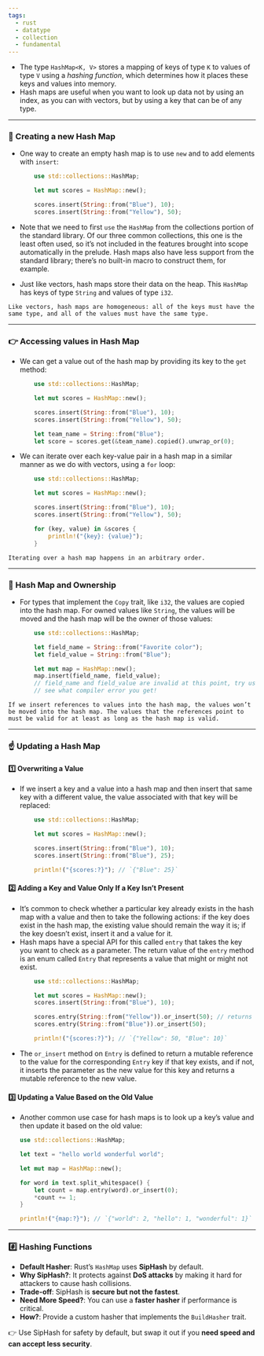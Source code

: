 ```yaml
---
tags:
  - rust
  - datatype
  - collection
  - fundamental
---
```


- The type `HashMap<K, V>` stores a mapping of keys of type `K` to values of type `V` using a _hashing function_, which determines how it places these keys and values into memory.
- Hash maps are useful when you want to look up data not by using an index, as you can with vectors, but by using a key that can be of any type.

---

### 🔨 Creating a new Hash Map

- One way to create an empty hash map is to use `new` and to add elements with `insert`:
	```rust
	    use std::collections::HashMap;
	
	    let mut scores = HashMap::new();
	
	    scores.insert(String::from("Blue"), 10);
	    scores.insert(String::from("Yellow"), 50);
	```

- Note that we need to first `use` the `HashMap` from the collections portion of the standard library. Of our three common collections, this one is the least often used, so it’s not included in the features brought into scope automatically in the prelude. Hash maps also have less support from the standard library; there’s no built-in macro to construct them, for example.
- Just like vectors, hash maps store their data on the heap. This `HashMap` has keys of type `String` and values of type `i32`. 

```ad-important
Like vectors, hash maps are homogeneous: all of the keys must have the same type, and all of the values must have the same type.
```

---

### 👉 Accessing values in Hash Map

- We can get a value out of the hash map by providing its key to the `get` method:
	```rust
	    use std::collections::HashMap;
	
	    let mut scores = HashMap::new();
	
	    scores.insert(String::from("Blue"), 10);
	    scores.insert(String::from("Yellow"), 50);
	
	    let team_name = String::from("Blue");
	    let score = scores.get(&team_name).copied().unwrap_or(0);
	```
- We can iterate over each key-value pair in a hash map in a similar manner as we do with vectors, using a `for` loop:
	```rust
	    use std::collections::HashMap;
	
	    let mut scores = HashMap::new();
	
	    scores.insert(String::from("Blue"), 10);
	    scores.insert(String::from("Yellow"), 50);
	
	    for (key, value) in &scores {
	        println!("{key}: {value}");
	    }
	```

```ad-note
Iterating over a hash map happens in an arbitrary order.
```

---

### 🫳 Hash Map and Ownership

- For types that implement the `Copy` trait, like `i32`, the values are copied into the hash map. For owned values like `String`, the values will be moved and the hash map will be the owner of those values:
	```rust
	    use std::collections::HashMap;
	
	    let field_name = String::from("Favorite color");
	    let field_value = String::from("Blue");
	
	    let mut map = HashMap::new();
	    map.insert(field_name, field_value);
	    // field_name and field_value are invalid at this point, try using them and
	    // see what compiler error you get!
	```

```ad-note
If we insert references to values into the hash map, the values won’t be moved into the hash map. The values that the references point to must be valid for at least as long as the hash map is valid.
```

---

### ☝️ Updating a Hash Map

#### 1️⃣ Overwriting a Value
- If we insert a key and a value into a hash map and then insert that same key with a different value, the value associated with that key will be replaced:
	```rust
	    use std::collections::HashMap;
	
	    let mut scores = HashMap::new();
	
	    scores.insert(String::from("Blue"), 10);
	    scores.insert(String::from("Blue"), 25);
	
	    println!("{scores:?}"); // `{"Blue": 25}`
	```

#### 2️⃣ Adding a Key and Value Only If a Key Isn’t Present
- It’s common to check whether a particular key already exists in the hash map with a value and then to take the following actions: if the key does exist in the hash map, the existing value should remain the way it is; if the key doesn’t exist, insert it and a value for it.
- Hash maps have a special API for this called `entry` that takes the key you want to check as a parameter. The return value of the `entry` method is an enum called `Entry` that represents a value that might or might not exist.
	```rust
	    use std::collections::HashMap;
	
	    let mut scores = HashMap::new();
	    scores.insert(String::from("Blue"), 10);
	
	    scores.entry(String::from("Yellow")).or_insert(50); // returns a mutable reference
	    scores.entry(String::from("Blue")).or_insert(50);
	
	    println!("{scores:?}"); // `{"Yellow": 50, "Blue": 10}`
	```
- The `or_insert` method on `Entry` is defined to return a mutable reference to the value for the corresponding `Entry` key if that key exists, and if not, it inserts the parameter as the new value for this key and returns a mutable reference to the new value.

#### 3️⃣ Updating a Value Based on the Old Value

- Another common use case for hash maps is to look up a key’s value and then update it based on the old value:
	```rust
    use std::collections::HashMap;

    let text = "hello world wonderful world";

    let mut map = HashMap::new();

    for word in text.split_whitespace() {
        let count = map.entry(word).or_insert(0);
        *count += 1;
    }

    println!("{map:?}"); // `{"world": 2, "hello": 1, "wonderful": 1}`
	```

---

### #️⃣  Hashing Functions

- **Default Hasher**: Rust’s `HashMap` uses **SipHash** by default.
- **Why SipHash?**: It protects against **DoS attacks** by making it hard for attackers to cause hash collisions.
- **Trade-off**: SipHash is **secure but not the fastest**.
- **Need More Speed?**: You can use a **faster hasher** if performance is critical.
- **How?**: Provide a custom hasher that implements the `BuildHasher` trait.

👉 Use SipHash for safety by default, but swap it out if you **need speed and can accept less security**.
